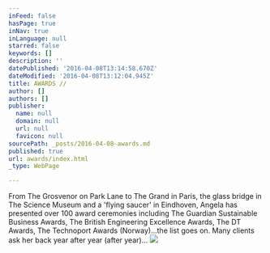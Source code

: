 ```yaml
---
inFeed: false
hasPage: true
inNav: true
inLanguage: null
starred: false
keywords: []
description: ''
datePublished: '2016-04-08T13:14:58.670Z'
dateModified: '2016-04-08T13:12:04.945Z'
title: AWARDS //
author: []
authors: []
publisher:
  name: null
  domain: null
  url: null
  favicon: null
sourcePath: _posts/2016-04-08-awards.md
published: true
url: awards/index.html
_type: WebPage

---
```

From The Grosvenor on Park Lane to The Grand in Paris, the glass bridge in The Science Museum and a 'flying saucer' in Eindhoven, Angela has presented over 100 award ceremonies including The Guardian Sustainable Business Awards, The British Engineering Excellence Awards, The DT Awards, The Technoport Awards (Norway)...the list goes on.  Many clients ask her back year after year (after year)...
![](https://the-grid-user-content.s3-us-west-2.amazonaws.com/a7af8497-f4bd-4bad-90eb-8a64bcd38576.jpg)